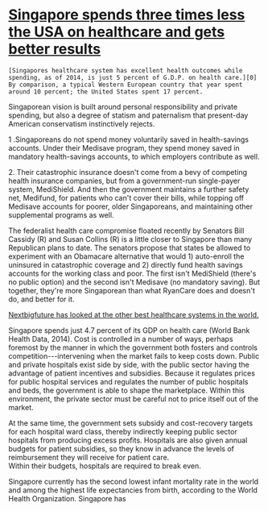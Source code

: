 # [Singapore spends three times less the USA on healthcare and gets better results](http://www.nextbigfuture.com/2017/03/singapore-spends-three-times-less-usa.html)

    [Singapores healthcare system has excellent health outcomes while spending, as of 2014, is just 5 percent of G.D.P. on health care.][0] By comparison, a typical Western European country that year spent around 10 percent; the United States spent 17 percent.  
  
Singaporean vision is built around personal responsibility and private spending, but also a degree of statism and paternalism that present-day American conservatism instinctively rejects.  
  
1 .Singaporeans do not spend money voluntarily saved in health-savings accounts. Under their Medisave program, they spend money saved in mandatory health-savings accounts, to which employers contribute as well.   
  
2\. Their catastrophic insurance doesn't come from a bevy of competing health insurance companies, but from a government-run single-payer system, MediShield. And then the government maintains a further safety net, Medifund, for patients who can't cover their bills, while topping off Medisave accounts for poorer, older Singaporeans, and maintaining other supplemental programs as well.  
  
The federalist health care compromise floated recently by Senators Bill Cassidy (R) and Susan Collins (R) is a little closer to Singapore than many Republican plans to date. The senators propose that states be allowed to experiment with an Obamacare alternative that would 1) auto-enroll the uninsured in catastrophic coverage and 2) directly fund health savings accounts for the working class and poor. The first isn't MediShield (there's no public option) and the second isn't Medisave (no mandatory saving). But together, they're more Singaporean than what RyanCare does and doesn't do, and better for it.  
  
[Nextbigfuture has looked at the other best healthcare systems in the world.][1]  
  
Singapore spends just 4.7 percent of its GDP on health care (World Bank Health Data, 2014). Cost is controlled in a number of ways, perhaps foremost by the manner in which the government both fosters and controls competition---intervening when the market fails to keep costs down. Public and private hospitals exist side by side, with the public sector having the advantage of patient incentives and subsidies. Because it regulates prices for public hospital services and regulates the number of public hospitals and beds, the government is able to shape the marketplace. Within this environment, the private sector must be careful not to price itself out of the market.  
  
At the same time, the government sets subsidy and cost-recovery targets for each hospital ward class, thereby indirectly keeping public sector hospitals from producing excess profits. Hospitals are also given annual budgets for patient subsidies, so they know in advance the levels of reimbursement they will receive for patient care.  
Within their budgets, hospitals are required to break even.  
  
Singapore currently has the second lowest infant mortality rate in the world and among the highest life expectancies from birth, according to the World Health Organization. Singapore has 

[0]: https://www.nytimes.com/2017/03/18/opinion/sunday/make-america-singapore.html
[1]: http://www.nextbigfuture.com/2017/01/other-more-successful-healthcare.html...
  